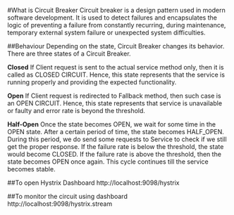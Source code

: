 #What is Circuit Breaker
Circuit breaker is a design pattern used in modern software development. It is used to detect failures and encapsulates the logic of preventing a failure from constantly recurring, during maintenance, temporary external system failure or unexpected system difficulties.

##Behaviour
Depending on the state, Circuit Breaker changes its behavior. There are three states of a Circuit Breaker.

**Closed**
If Client request is sent to the actual service method only, then it is called as CLOSED CIRCUIT. Hence, this state represents that the service is running properly and providing the expected functionality.

**Open**
If Client request is redirected to Fallback method, then such case is an OPEN CIRCUIT. Hence, this state represents that service is unavailable or faulty and error rate is beyond the threshold.

**Half-Open**
Once the state becomes OPEN, we wait for some time in the OPEN state. After a certain period of time, the state becomes HALF_OPEN.
During this period, we do send some requests to Service to check if we still get the proper response. If the failure rate is below the threshold, the state would become CLOSED. If the failure rate is above the threshold, then the state becomes OPEN once again. This cycle continues till the service becomes stable.

##To open Hystrix Dashboard
http://localhost:9098/hystrix

##To monitor the circuit using dashboard
http://localhost:9098/hystrix.stream